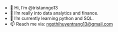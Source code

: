 - 👋 Hi, I’m @tristanngo13
- 👀 I’m really into data analytics and finance.
- 🌱 I’m currently learning python and SQL.
- 📫 Reach me via: ngothihuyentrang13@gmail.com 

<!---
tristanngo13/tristanngo13 is a ✨ special ✨ repository because its `README.md` (this file) appears on your GitHub profile.
You can click the Preview link to take a look at your changes.
--->
